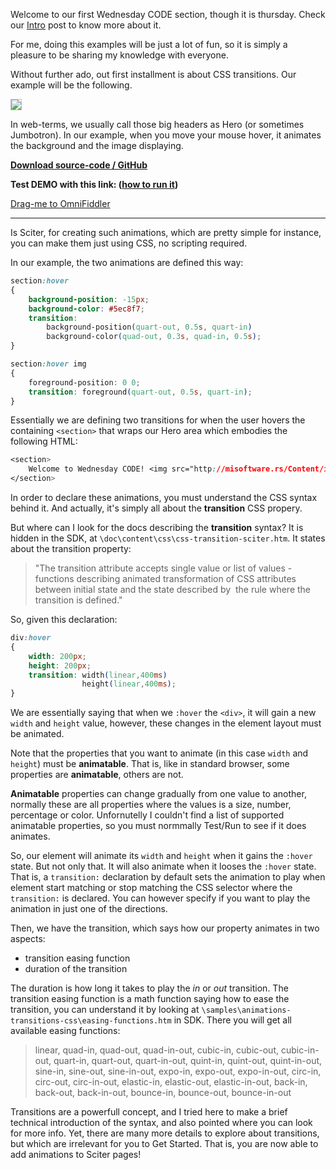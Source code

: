 ﻿Welcome to our first Wednesday CODE section, though it is thursday. Check our [Intro](/Home/Post/WednesdayCODE-Intro) post to know more about it.

For me, doing this examples will be just a lot of fun, so it is simply a pleasure to be sharing my knowledge with everyone.

Without further ado, out first installment is about CSS transitions. Our example will be the following.

<p><img src="/Content/BlogCDN/WedCODE1.gif" style="border: solid 1px silver" /></p>

In web-terms, we usually call those big headers as Hero (or sometimes Jumbotron).
In our example, when you move your mouse hover, it animates the background and the image displaying.

**[Download source-code / GitHub](https://github.com/ramon-mendes/WednesdayCODE/tree/master/TransitionsJoy)**

**Test DEMO with this link: ([how to run it](/Home/Post/WednesdayCODE-Intro))**

<a href="omnifiddler://url/https://rawcdn.githack.com/ramon-mendes/WednesdayCODE/master/TransitionsJoy/TransitionsJoy.html" class="fiddler-link">Drag-me to OmniFiddler</a>

---

Is Sciter, for creating such animations, which are pretty simple for instance, you can make them just using CSS, no scripting required.

In our example, the two animations are defined this way:

```CSS
section:hover
{
	background-position: -15px;
	background-color: #5ec8f7;
	transition:
		background-position(quart-out, 0.5s, quart-in)
		background-color(quad-out, 0.3s, quad-in, 0.5s);
}
```

```CSS
section:hover img
{
	foreground-position: 0 0;
	transition: foreground(quart-out, 0.5s, quart-in);
}
```

Essentially we are defining two transitions for when the user hovers the containing `<section>` that wraps our Hero area which embodies the following HTML:

```CSS
<section>
	Welcome to Wednesday CODE! <img src="http://misoftware.rs/Content/img/logo_mi.png" />
</section>
```

In order to declare these animations, you must understand the CSS syntax behind it. And actually, it's simply all about the **transition** CSS propery.

But where can I look for the docs describing the **transition** syntax? It is hidden in the SDK, at `\doc\content\css\css-transition-sciter.htm`. It states about the transition property:

> "The transition attribute accepts single value or list of values - functions describing animated transformation of CSS attributes between initial state and the state described by &nbsp;the rule where the transition is defined."

So, given this declaration:

```CSS
div:hover
{
    width: 200px;
    height: 200px;
    transition: width(linear,400ms)
                height(linear,400ms);
}
```

We are essentially saying that when we `:hover` the `<div>`, it will gain a new `width` and `height` value,
however, these changes in the element layout must be animated.

Note that the properties that you want to animate (in this case `width` and `height`) must be **animatable**.
That is, like in standard browser, some properties are **animatable**, others are not.

**Animatable** properties can change gradually from one value to another, normally these are all properties where the values is a size, number, percentage or color.
Unfornutelly I couldn't find a list of supported animatable properties, so you must normmally Test/Run to see if it does animates.

So, our element will animate its `width` and `height` when it gains the `:hover` state. But not only that. It will also animate when it looses the `:hover` state.
That is, a `transition:` declaration by default sets the animation to play when element start matching or stop matching the CSS selector where the `transition:` is declared. You can however specify if you want to play the animation in just one of the directions.

Then, we have the transition, which says how our property animates in two aspects:

- transition easing function
- duration of the transition

The duration is how long it takes to play the *in* or *out* transition.
The transition easing function is a math function saying how to ease the transition, you can understand it by looking at `\samples\animations-transitions-css\easing-functions.htm` in SDK. There you will get all available easing functions:

> linear, quad-in, quad-out, quad-in-out, cubic-in, cubic-out, cubic-in-out, quart-in, quart-out, quart-in-out,
> quint-in, quint-out, quint-in-out, sine-in, sine-out, sine-in-out, expo-in, expo-out, expo-in-out, circ-in, circ-out, circ-in-out,
> elastic-in, elastic-out, elastic-in-out, back-in, back-out, back-in-out, bounce-in, bounce-out, bounce-in-out

Transitions are a powerfull concept, and I tried here to make a brief technical introduction of the syntax, and also pointed where you can look for more info.
Yet, there are many more details to explore about transitions, but which are irrelevant for you to Get Started. That is, you are now able to add animations to Sciter pages!